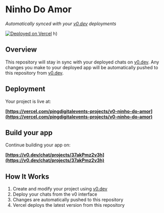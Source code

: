 # Ninho Do Amor

_Automatically synced with your [v0.dev](https://v0.dev) deployments_

[![Deployed on Vercel](https://img.shields.io/badge/Deployed%20on-Vercel-black?style=for-the-badge&logo=vercel)](https://vercel.com/pingdigitalevents-projects/v0-ninho-do-amor) h)

## Overview

This repository will stay in sync with your deployed chats on [v0.dev](https://v0.dev).
Any changes you make to your deployed app will be automatically pushed to this repository from [v0.dev](https://v0.dev).

## Deployment

Your project is live at:

**[https://vercel.com/pingdigitalevents-projects/v0-ninho-do-amor](https://vercel.com/pingdigitalevents-projects/v0-ninho-do-amor)**

## Build your app

Continue building your app on:

**[https://v0.dev/chat/projects/37akPmz2v3h](https://v0.dev/chat/projects/37akPmz2v3h)**

## How It Works

1. Create and modify your project using [v0.dev](https://v0.dev)
2. Deploy your chats from the v0 interface
3. Changes are automatically pushed to this repository
4. Vercel deploys the latest version from this repository

